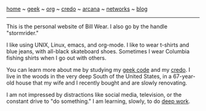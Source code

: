 [home](README.md) ~ [geek](geekcode.md) ~ [org](orgmode.md) ~ [credo](credo.md) ~ [arcana](arcana.md) ~ [networks](networking.md) ~ [blog](blogroll.md)

-----
This is the personal website of Bill Wear. I also go by the handle "stormrider." 

I like using UNIX, Linux, emacs, and org-mode. I like to wear t-shirts and blue jeans, with all-black skateboard shoes. Sometimes I wear Columbia fishing shirts when I go out with others. 

You can learn more about me by studying my [geek code](geekcode.md) and my [credo](credo.md). I live in the woods in the very deep South of the United States, in a 67-year-old house that my wife and I recently bought and are slowly renovating.

I am not impressed by distractions like social media, television, or the constant drive to "do something." I am learning, slowly, to do [deep work](https://calnewport.com/deep-work-rules-for-focused-success-in-a-distracted-world/).